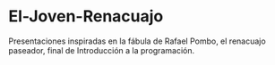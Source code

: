 # El-Joven-Renacuajo
Presentaciones inspiradas en la fábula de Rafael Pombo, el renacuajo paseador, final de Introducción a la programación.
